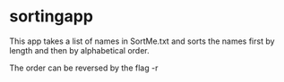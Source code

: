 # sortingapp

This app takes a list of names in SortMe.txt and sorts the names first by length and then by alphabetical order.

The order can be reversed by the flag -r
